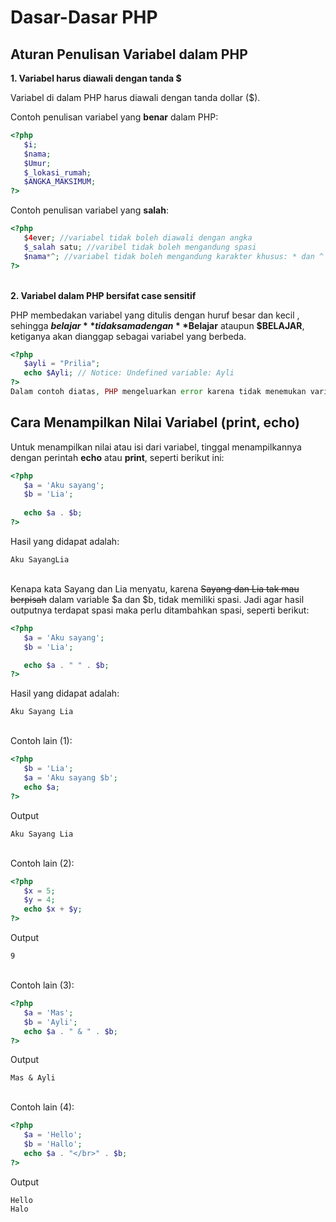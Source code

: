 # Dasar-Dasar PHP

## Aturan Penulisan Variabel dalam PHP

**1. Variabel harus diawali dengan tanda $**

Variabel di dalam PHP harus diawali dengan tanda dollar ($).

Contoh penulisan variabel yang **benar** dalam PHP:
```php
<?php
   $i;
   $nama;
   $Umur;
   $_lokasi_rumah;
   $ANGKA_MAKSIMUM;
?>
```
Contoh penulisan variabel yang **salah**:

```php
<?php
   $4ever; //variabel tidak boleh diawali dengan angka
   $_salah satu; //varibel tidak boleh mengandung spasi
   $nama*^; //variabel tidak boleh mengandung karakter khusus: * dan ^
?>
```
\
**2. Variabel dalam PHP bersifat case sensitif**

PHP membedakan variabel yang ditulis dengan huruf besar dan kecil , sehingga **$belajar** tidak sama dengan **$Belajar** ataupun **$BELAJAR**, ketiganya akan dianggap sebagai variabel yang berbeda.

```php
<?php
   $ayli = "Prilia";
   echo $Ayli; // Notice: Undefined variable: Ayli
?>
Dalam contoh diatas, PHP mengeluarkan error karena tidak menemukan variabel $Ayli.
```


## Cara Menampilkan Nilai Variabel (print, echo)

Untuk menampilkan nilai atau isi dari variabel, tinggal menampilkannya dengan perintah **echo** atau **print**, seperti berikut ini:

```php
<?php
   $a = 'Aku sayang';
   $b = 'Lia';
    
   echo $a . $b;
?>
```
Hasil yang didapat adalah:
```
Aku SayangLia
```
\
Kenapa kata Sayang dan Lia menyatu, karena ~~Sayang dan Lia tak mau berpisah~~ dalam variable $a dan $b, tidak memiliki spasi. Jadi agar hasil outputnya terdapat spasi maka perlu ditambahkan spasi, seperti berikut:
```php
<?php
   $a = 'Aku sayang';
   $b = 'Lia';

   echo $a . " " . $b;
?>
```
Hasil yang didapat adalah:
```
Aku Sayang Lia
```
\
Contoh lain (1):
```php
<?php
   $b = 'Lia';
   $a = 'Aku sayang $b';
   echo $a;
?>
```
Output
```
Aku Sayang Lia
```
\
Contoh lain (2):
```php
<?php
   $x = 5;
   $y = 4;
   echo $x + $y;
?>
```
Output
```
9
```
\
Contoh lain (3):
```php
<?php
   $a = 'Mas';
   $b = 'Ayli';
   echo $a . " & " . $b;
?>
```
Output
```
Mas & Ayli
```
\
Contoh lain (4):
```php
<?php
   $a = 'Hello';
   $b = 'Hallo';
   echo $a . "</br>" . $b;
?>
```
Output
```
Hello
Halo
```

